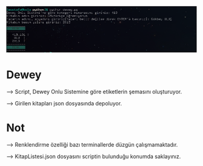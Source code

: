 <img src="/ScreenShot.png">

# Dewey #
--> Script, Dewey Onlu Sistemine göre etiketlerin şemasını oluşturuyor.

--> Girilen kitapları json dosyasında depoluyor.
# Not #
--> Renklendirme özelliği bazı terminallerde düzgün çalışmamaktadır.

--> KitapListesi.json dosyasını scriptin bulunduğu konumda saklayınız.
